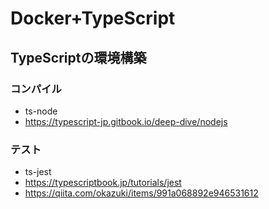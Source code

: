 # Docker+TypeScript
## TypeScriptの環境構築
### コンパイル
- ts-node
- https://typescript-jp.gitbook.io/deep-dive/nodejs
### テスト
- ts-jest
- https://typescriptbook.jp/tutorials/jest
- https://qiita.com/okazuki/items/991a068892e946531612